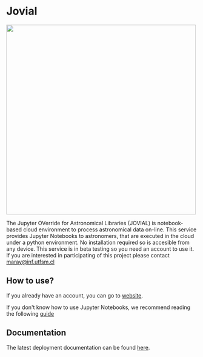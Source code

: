 # Jovial

<img src="https://www.chivo.cl/media/service-images/jovial.jpg" width="500">


The Jupyter OVerride for Astronomical Libraries (JOVIAL) is notebook-based cloud environment to process astronomical data on-line. This service provides Jupyter Notebooks to astronomers, that are executed in the cloud under a python environment. No installation required so is accesible from any device. This service is in beta testing so you need an account to use it. If you are interested in participating of this project please contact maray@inf.utfsm.cl

## How to use?

If you already have an account, you can go to [website](https://jovial.chivo.cl).

If you don't know how to use Jupyter Notebooks, we recommend reading the following [guide](https://jupyter-notebook.readthedocs.io/en/stable/examples/Notebook/Notebook%20Basics.html)

## Documentation

The latest deployment documentation can be found [here](https://github.com/ChileanVirtualObservatory/jovial.chivo.cl/wiki).
